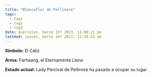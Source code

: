 ```yaml
---
title: "Blancaflor de Pellinore"
tags:
  - tag1
  - tag2
  - tag3
date: miércoles, marzo 15º 2023, 11:00:21 pm
lastmod: jueves, marzo 16º 2023, 12:34:43 am
---
```


**Símbolo:** El Cáliz

**Arma:** Farhaang, el Eternamente Lleno

**Estado actual:** Lady Percival de Pellinore ha pasado a ocupar su lugar